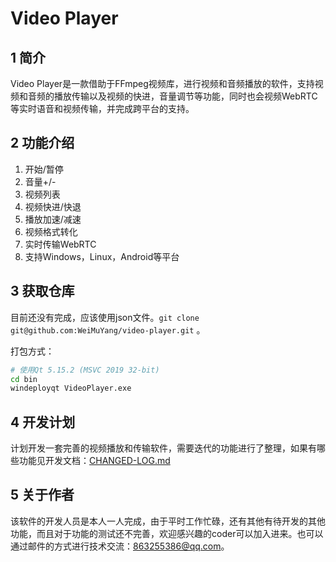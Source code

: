 # Video  Player 

## 1 简介 

Video  Player是一款借助于FFmpeg视频库，进行视频和音频播放的软件，支持视频和音频的播放传输以及视频的快进，音量调节等功能，同时也会视频WebRTC等实时语音和视频传输，并完成跨平台的支持。

## 2 功能介绍  

1. 开始/暂停  
2. 音量+/-  
3. 视频列表  
4. 视频快进/快退 
5. 播放加速/减速  
6. 视频格式转化  
7. 实时传输WebRTC    
8. 支持Windows，Linux，Android等平台  

## 3 获取仓库   

目前还没有完成，应该使用json文件。`git clone git@github.com:WeiMuYang/video-player.git` 。

打包方式：

```bash
# 使用Qt 5.15.2 (MSVC 2019 32-bit)
cd bin
windeployqt VideoPlayer.exe 
```

## 4 开发计划 

计划开发一套完善的视频播放和传输软件，需要迭代的功能进行了整理，如果有哪些功能见开发文档：[CHANGED-LOG.md](CHANGED-LOG.md)   

## 5 关于作者  

该软件的开发人员是本人一人完成，由于平时工作忙碌，还有其他有待开发的其他功能，而且对于功能的测试还不完善，欢迎感兴趣的coder可以加入进来。也可以通过邮件的方式进行技术交流：863255386@qq.com。  
